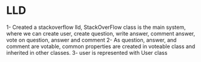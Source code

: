 # LLD
1- Created a stackoverflow lld, StackOverFlow class is the main system, where we can create user, create question, write answer, comment answer, vote on question, answer and comment
2- As question, answer, and comment are votable, common properties are created in voteable class and inherited in other classes.
3- user is represented with User class
